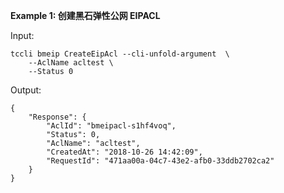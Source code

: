 **Example 1: 创建黑石弹性公网 EIPACL**



Input: 

```
tccli bmeip CreateEipAcl --cli-unfold-argument  \
    --AclName acltest \
    --Status 0
```

Output: 
```
{
    "Response": {
        "AclId": "bmeipacl-s1hf4voq",
        "Status": 0,
        "AclName": "acltest",
        "CreatedAt": "2018-10-26 14:42:09",
        "RequestId": "471aa00a-04c7-43e2-afb0-33ddb2702ca2"
    }
}
```

